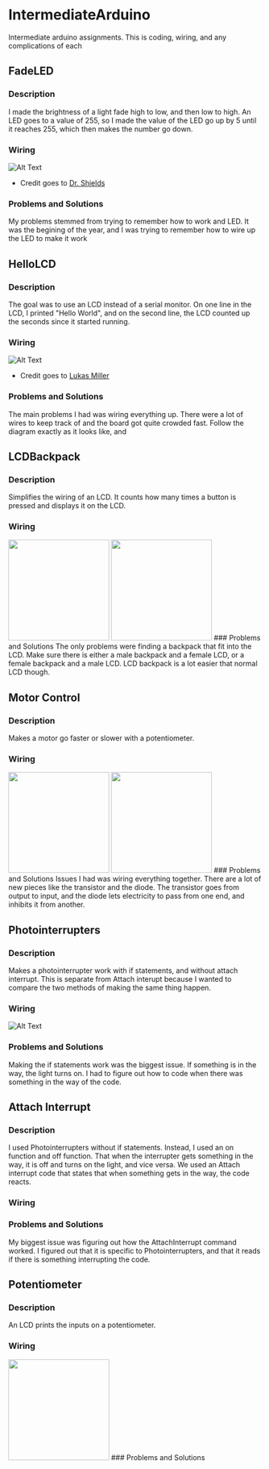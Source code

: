 # IntermediateArduino
Intermediate arduino assignments. This is coding, wiring, and any complications of each 


## FadeLED
### Description
I made the brightness of a light fade high to low, and then low to high. An LED goes to a value of 255, so I made the value of the LED go up by 5 until it reaches 255, which then makes the number go down.
### Wiring
![Alt Text](https://github.com/emclare21/IntermediateArduino/blob/master/Media/LEDFade.png)
* Credit goes to [Dr. Shields](https://github.com/DoctorShields/CircuitPython)
### Problems and Solutions
My problems stemmed from trying to remember how to work and LED. It was the begining of the year, and I was trying to remember how to wire up the LED to make it work


## HelloLCD
### Description
The goal was to use an LCD instead of a serial monitor. On one line in the LCD, I printed "Hello World", and on the second line, the LCD counted up the seconds since it started running. 
### Wiring
![Alt Text](https://github.com/emclare21/IntermediateArduino/blob/master/Media/LCD.jpg)
* Credit goes to [Lukas Miller](https://github.com/lmiller87/CircuitPython)
### Problems and Solutions
The main problems I had was wiring everything up. There were a lot of wires to keep track of and the board got quite crowded fast. Follow the diagram exactly as it looks like, and 





## LCDBackpack
### Description
Simplifies the wiring of an LCD. It counts how many times a button is pressed and displays it on the LCD.
### Wiring
<img src = "Media/LCDBack1.JPG" width="200">
<img src = "Media/LCDBack2.JPG" width="200">
### Problems and Solutions
The only problems were finding a backpack that fit into the LCD. Make sure there is either a male backpack and a female LCD, or a female backpack and a male LCD. LCD backpack is a lot easier that normal LCD though.




## Motor Control
### Description
Makes a motor go faster or slower with a potentiometer. 
### Wiring
<img src = "Media/MotorControl1.JPG" width="200">
<img src = "Media/MotorControl2.JPG" width="200">
### Problems and Solutions
Issues I had was wiring everything together. There are a lot of new pieces like the transistor and the diode. The transistor goes from output to input, and the diode lets electricity to pass from one end, and inhibits it from another.




## Photointerrupters
### Description
Makes a photointerrupter work with if statements, and without attach interrupt. This is separate from Attach interupt because I wanted to compare the two methods of making the same thing happen.
### Wiring
![Alt Text](https://github.com/emclare21/IntermediateArduino/blob/master/Media/Potentiometer.JPG)
### Problems and Solutions
Making the if statements work was the biggest issue. If something is in the way, the light turns on. I had to figure out how to code when there was something in the way of the code.




## Attach Interrupt
### Description
I used Photointerrupters without if statements. Instead, I used an on function and off function. That when the interrupter gets something in the way, it is off and turns on the light, and vice versa. We used an Attach interrupt code that states that when something gets in the way, the code reacts.
### Wiring

### Problems and Solutions
My biggest issue was figuring out how the AttachInterrupt command worked. I figured out that it is specific to Photointerrupters, and that it reads if there is something interrupting the code.




## Potentiometer
### Description
An LCD prints the inputs on a potentiometer.
### Wiring
<img src = "Media/Potentiometer.JPG" width="200">
### Problems and Solutions



